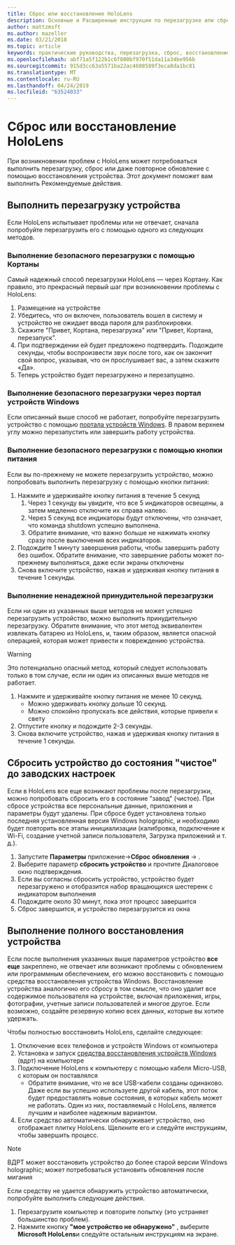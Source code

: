 ```yaml
---
title: Сброс или восстановление HoloLens
description: Основные и Расширенные инструкции по перезагрузке или сбросу HoloLens.
author: mattzmsft
ms.author: mazeller
ms.date: 03/21/2018
ms.topic: article
keywords: практические руководства, перезагрузка, сброс, восстановление, жесткий сброс, мягкий сброс, цикл электропитания, HoloLens, завершение работы
ms.openlocfilehash: abf71a5f122b1c6f800bf970f51da11a34be956b
ms.sourcegitcommit: 915d3cc63a5571ba22ac4608589f3eca8da1bc81
ms.translationtype: MT
ms.contentlocale: ru-RU
ms.lasthandoff: 04/24/2019
ms.locfileid: "63524033"
---
```

# <a name="reset-or-recover-your-hololens"></a>Сброс или восстановление HoloLens

При возникновении проблем с HoloLens может потребоваться выполнить перезагрузку, сброс или даже повторное обновление с помощью восстановления устройства. Этот документ поможет вам выполнить Рекомендуемые действия.

## <a name="perform-a-device-reboot"></a>Выполнить перезагрузку устройства

Если HoloLens испытывает проблемы или не отвечает, сначала попробуйте перезагрузить его с помощью одного из следующих методов.

### <a name="perform-a-safe-reboot-via-cortana"></a>Выполнение безопасного перезагрузки с помощью Кортаны

Самый надежный способ перезагрузки HoloLens — через Кортану. Как правило, это прекрасный первый шаг при возникновении проблемы с HoloLens:
1. Размещение на устройстве
2. Убедитесь, что он включен, пользователь вошел в систему и устройство не ожидает ввода пароля для разблокировки.
3. Скажите "Привет, Кортана, перезагрузка" или "Привет, Кортана, перезапуск".
4. При подтверждении ей будет предложено подтвердить. Подождите секунды, чтобы воспроизвести звук после того, как он закончит свой вопрос, указывая, что он прослушивает вас, а затем скажите «Да».
5. Теперь устройство будет перезагружено и перезапущено.

### <a name="perform-a-safe-reboot-via-windows-device-portal"></a>Выполнение безопасного перезагрузки через портал устройств Windows

Если описанный выше способ не работает, попробуйте перезагрузить устройство с помощью [портала устройств Windows](using-the-windows-device-portal.md). В правом верхнем углу можно перезапустить или завершить работу устройства.

### <a name="perform-a-safe-reboot-via-the-power-button"></a>Выполнение безопасного перезагрузки с помощью кнопки питания

Если вы по-прежнему не можете перезагрузить устройство, можно попробовать выполнить перезагрузку с помощью кнопки питания:
1. Нажмите и удерживайте кнопку питания в течение 5 секунд
   1. Через 1 секунду вы увидите, что все 5 индикаторов освещены, а затем медленно отключите их справа налево.
   2. Через 5 секунд все индикаторы будут отключены, что означает, что команда shutdown успешно выполнена.
   3. Обратите внимание, что важно больше не нажимать кнопку сразу после выключения всех индикаторов.
2. Подождите 1 минуту завершения работы, чтобы завершить работу без ошибок. Обратите внимание, что завершение работы может по-прежнему выполняться, даже если экраны отключены
3. Снова включите устройство, нажав и удерживая кнопку питания в течение 1 секунды.

### <a name="perform-an-unsafe-forced-reboot"></a>Выполнение ненадежной принудительной перезагрузки

Если ни один из указанных выше методов не может успешно перезагрузить устройство, можно выполнить принудительную перезагрузку. Обратите внимание, что этот метод эквивалентен извлекать батарею из HoloLens, и, таким образом, является опасной операцией, которая может привести к повреждению устройства. 

>[!WARNING]
>Это потенциально опасный метод, который следует использовать только в том случае, если ни один из описанных выше методов не работает.

1. Нажмите и удерживайте кнопку питания не менее 10 секунд.
   * Можно удерживать кнопку дольше 10 секунд.
   * Можно спокойно пропускать все действия, которые привели к свету
2. Отпустите кнопку и подождите 2-3 секунды.
3. Снова включите устройство, нажав и удерживая кнопку питания в течение 1 секунды.

## <a name="reset-the-device-to-a-factory-clean-state"></a>Сбросить устройство до состояния "чистое" до заводских настроек

Если в HoloLens все еще возникают проблемы после перезагрузки, можно попробовать сбросить его в состояние "завод" (чистое). При сбросе устройства все персональные данные, приложения и параметры будут удалены. При сбросе будет установлена только последняя установленная версия Windows holographic, и необходимо будет повторить все этапы инициализации (калибровка, подключение к Wi-Fi, создание учетной записи пользователя, Загрузка приложений и т. д.).
1. Запустите **Параметры** приложение->**Сброс** **обновления** -> .
2. Выберите параметр **сбросить устройство** и прочтите Диалоговое окно подтверждения.
3. Если вы согласны сбросить устройство, устройство будет перезагружено и отобразится набор вращающихся шестеренк с индикатором выполнения
4. Подождите около 30 минут, пока этот процесс завершится
5. Сброс завершится, и устройство перезагрузится из окна

## <a name="perform-a-full-device-recovery"></a>Выполнение полного восстановления устройства

Если после выполнения указанных выше параметров устройство **все еще** закреплено, не отвечает или возникают проблемы с обновлением или программным обеспечением, его можно восстановить с помощью средства восстановления устройства Windows. Восстановление устройства аналогично его сбросу в том смысле, что оно удалит все содержимое пользователя на устройстве, включая приложения, игры, фотографии, учетные записи пользователей и многое другое. Если возможно, создайте резервную копию всех данных, которые вы хотите удержать.

Чтобы полностью восстановить HoloLens, сделайте следующее:
1. Отключение всех телефонов и устройств Windows от компьютера
2. Установка и запуск [средства восстановления устройств Windows](https://support.microsoft.com/help/12379/windows-10-mobile-device-recovery-tool-faq) (вдрт) на компьютере
3. Подключение HoloLens к компьютеру с помощью кабеля Micro-USB, с которым он поставлялся
   * Обратите внимание, что не все USB-кабели созданы одинаково. Даже если вы успешно используете другой кабель, этот поток будет предоставлять новые состояния, в которых кабель может не работать. Один из них, поставляемый с HoloLens, является лучшим и наиболее надежным вариантом.
4. Если средство автоматически обнаруживает устройство, оно отображает плитку HoloLens. Щелкните его и следуйте инструкциям, чтобы завершить процесс.

>[!NOTE]
>ВДРТ может восстановить устройство до более старой версии Windows holographic; может потребоваться установить обновления после мигания

Если средству не удается обнаружить устройство автоматически, попробуйте выполнить следующие действия.
1. Перезагрузите компьютер и повторите попытку (это устраняет большинство проблем).
2. Нажмите кнопку **"мое устройство не обнаружено"** , выберите **Microsoft HoloLens**и следуйте остальным инструкциям на экране.

